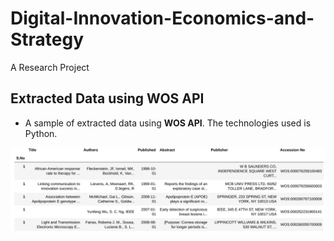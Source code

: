 # Digital-Innovation-Economics-and-Strategy
A Research Project

## Extracted Data using WOS API
   * A sample of extracted data using **WOS API**. The technologies used is Python. 

   
![DataFramea](https://github.com/saurabhsingh13no/Digital-Innovation-Economics-and-Strategy/blob/master/dataframe.png "Figure 1-1")
